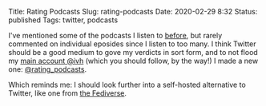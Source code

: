 Title: Rating Podcasts
Slug: rating-podcasts
Date: 2020-02-29 8:32
Status: published
Tags: twitter, podcasts

I've mentioned some of the podcasts I listen to [before]({tag}podcast), but rarely commented
on individual eposides since I listen to too many. I think Twitter should be a good medium
to gove my verdicts in sort form, and to not flood my [main account @ivh](https://twitter.com/ivh)
(which you should follow, by the way!) I made a new one: [@rating_podcasts](https://twitter.com/rating_podcasts).

Which reminds me: I should look further into a self-hosted alternative to
Twitter, like one from [the Fediverse](https://homehack.nl/activitypub-the-secret-weapon-of-the-fediverse/).


